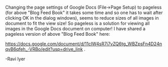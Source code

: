 Changing the page settings of Google Docs (File->Page Setup) to pageless (for above "Blog Feed Book" it takes some time and so one has to wait after clicking OK in the dialog windows), seems to reduce sizes of all images in document to fit the view size! So pageless is a solution for viewing all images in the Google Docs document on computer! I have shared a pageless version of above "Blog Feed Book" here: 

https://docs.google.com/document/d/11clW4sR7i7vZQ6tg_WBZpsFn4D24nqvB6qfeh_-VRBo/edit?usp=drive_link .

-Ravi Iyer
